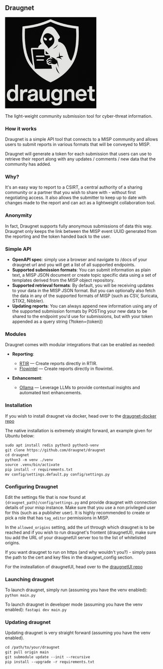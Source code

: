 ## Draugnet

<img title="Draugnet logo" src="https://github.com/draugnet/draugnetUI/raw/main/webroot/img/logo_vertical_dark_800.png" width="300" height="300">

The light-weight community submission tool for cyber-threat information.

### How it works

Draugnet is a simple API tool that connects to a MISP community and allows users to submit reports in various formats that will be conveyed to MISP.

Draugnet will generate a token for each submission that users can use to retrieve their report along with any updates / comments / new data that the community has added.

### Why?

It's an easy way to report to a CSIRT, a central authority of a sharing community or a partner that you wish to share with - without first negotiating access. It also allows the submitter to keep up to date with changes made to the report and can act as a lightweight collaboration tool.

### Anonymity

In fact, Draugnet supports fully anonymous submissions of data this way. Draugnet only keeps the link between the MISP event UUID generated from the reporting and the token handed back to the user.

### Simple API

- **OpenAPI spec**: simply use a browser and navigate to /docs of your draugnet url and you will get a list of all supported endpoints.
- **Supported submission formats**: You can submit information as plain text, a MISP JSON document or create topic specific data using a set of templates derived from the MISP object repository.
- **Supported retrieval formats**: By default, you will be receiving updates to your data in the MISP JSON format. But you can optionally also fetch the data in any of the supported formats of MISP (such as CSV, Suricata, STIX2, Nibbler).
- **Updating reports**: You can always append new information using any of the supported submission formats by POSTing your new data to be shared to the endpoint you'd use for submissions, but with your token appended as a query string (?token={token})

### Modules

Draugnet comes with modular integrations that can be enabled as needed:

- **Reporting**:  
  - [RTIR](https://github.com/bestpractical/rtir) — Create reports directly in RTIR.  
  - [Flowintel](https://github.com/flowintel/flowintel) — Create reports directly in flowintel. 

- **Enhancement**:  
  - [Ollama](https://ollama.com/) — Leverage LLMs to provide contextual insights and automated text enhancements.  

### Installation

If you wish to install draugnet via docker, head over to the [draugnet-docker repo](https://github.com/draugnet/draugnet-docker)

The native installation is extremely straight forward, an example given for Ubuntu below:

```
sudo apt install redis python3 python3-venv
git clone https://github.com/draugnet/draugnet
cd draugnet
python3 -m venv ./venv
source .venv/bin/activate
pip install -r requirements.txt
mv config/settings.default.py config/settings.py
```

### Configuring Draugnet

Edit the settings file that is now found at `{draugnet_path}/config/settings.py` and provide draugnet with connection details of your misp instance. Make sure that you use a non privileged user for this (such as a publisher user). It is highly recommended to create or pick a role that has `tag_editor` permissions in MISP.

In the `allowed_origins` setting, add the url through which draugnet is to be reached and if you wish to run draugnet's frontent (draugnetUI), make sure tou add the URL of your draugnetUI server too to the list of whitelisted origins. 

If you want draugnet to run on https (and why wouldn't you?) - simply pass the path to the cert and key files in the draugnet_config section.

For the insteallation of draugnetUI, head over to the [draugnetUI repo](https://github.com/draugnet/draugnetUI)

### Launching draugnet

To launch draugnet, simply run (assuming you have the venv enabled):
`python main.py`

To launch draugnet in developer mode (assuming you have the venv enabled):
`fastapi dev main.py`

### Updating draugnet

Updating draugnet is very straight forward (assuming you have the venv enabled).
```
cd /path/to/your/draugnet
git pull origin main
git submodule update --init --recursive
pip install --upgrade -r requirements.txt
```

